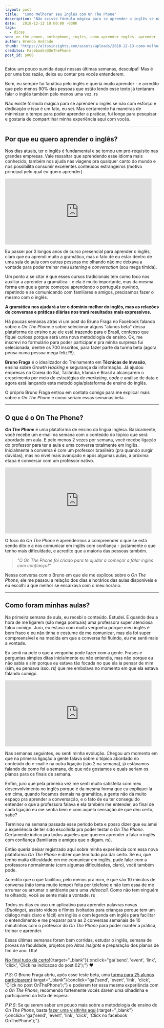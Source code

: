```yaml
---
layout: post
title:  "Como Melhorar seu Inglês com On The Phone"
description: "Não existe fórmula mágica para se aprender o inglês se não com esforço e dedicação e isso é um fato, eu sei. Mas certamente há maneiras de minimizar o tempo para poder aprender a praticar, fui longe para pesquisar e gostaria de compartilhar minha experiência aqui com vocês."
date:   2018-12-13 10:00:00 -0300
tags:
  - dicas
seo: on the phone, onthephone, ingles, como aprender ingles, aprender ingles, ingles facil, ingles em casa, bruno fraga, duolingo, growth hacking, listening, conversation, tecnicas de invasão
author: Brenda Andrade
thumb: "https://altosinsights.com/assets/uploads/2018-12-13-como-melhorar-seu-ingles-com-on-the-phone.jpg"
creditos: Facebook/@OnThePhone
post_id: p006
---
```

Estou um pouco sumida daqui nessas últimas semanas, desculpa!! Mas é por uma boa razão, deixa eu contar pra vocês entenderem.

Bom, eu sempre fui fanática pelo inglês e queria muito aprender - e acredito que pelo menos 90% das pessoas que estão lendo esse texto já tentaram falar o inglês também pelo menos uma vez. rs

Não existe fórmula mágica para se aprender o inglês se não com esforço e dedicação e isso é um fato, eu sei. Mas certamente há maneiras de minimizar o tempo para poder aprender a praticar, fui longe para pesquisar e gostaria de compartilhar minha experiência aqui com vocês.

---

## Por que eu quero aprender o inglês?

Nos dias atuais, ter o inglês é fundamental e se tornou um pré-requisito nas grandes empresas. Vale ressaltar que aprendendo esse idioma mais conhecido, também nos ajuda nas viagens pra qualquer canto do mundo e nos possibilita consumir excelentes conteúdos estrangeiros (motivo principal pelo qual eu quero aprender).

<iframe src="https://giphy.com/embed/Nym8tOSOv6rLO" width="480" height="216" frameBorder="0" class="giphy-embed" allowFullScreen></iframe>

Eu passei por 3 longos anos de curso presencial para aprender o inglês, claro que eu aprendi muito a gramática, mas o fato de eu estar dentro de uma sala de aula com outras pessoas me olhando não me deixava a vontade para poder treinar meu *listening* e *conversation* (sou mega tímida).

Um ponto a se citar é que esses cursos tradicionais tem como foco nos auxiliar a aprender a gramática - e ela é muito importante, mas da mesma forma em que a gente começou aprendendo o português ouvindo, repetindo e se comunicando com familiares e amigos, precisamos fazer o mesmo com o inglês.

**A gramática nos ajudará a ter o domínio melhor do inglês, mas as relações de conversas e práticas diárias nos trará resultados mais expressivos.**

Há poucas semanas atrás vi um post do Bruno Fraga no Facebook falando sobre o *On The Phone* e sobre selecionar alguns "alunos beta" dessa plataforma de ensino que ele está trazendo para o Brasil, confesso que fiquei curiosa porque será uma nova metodologia de ensino. Ok, me inscrevi no formulário para poder participar e pra minha surpresa fui selecionada, dentre os 700 inscritos, para fazer parte da turma beta (agora pensa numa pessoa mega feliz?!!).

**Bruno Fraga** é o idealizador do Treinamento em **Técnicas de Invasão**, ensina sobre *Growth Hacking* e segurança da informação. Já ajudou empresas na Coreia do Sul, Tailândia, Irlanda e Brasil a alcançarem o crescimento por meio de estratégias de *marketing*, *code* e análise de data e agora está lançando esta metodologia/plataforma de ensino do inglês.

O próprio Bruno Fraga entrou em contato comigo para me explicar mais sobre o *On The Phone* e como seriam essas semanas beta.

---

## O que é o On The Phone?

 ***On The Phone*** é uma plataforma de ensino da língua inglesa. Basicamente, você recebe um e-mail na semana com o conteúdo do tópico que será abordado em aula. E pelo menos 2 vezes por semana, você recebe ligação do professor para ter a aula e uma conversa totalmente em inglês. Inicialmente a conversa é com um professor brasileiro (pra quando surgir dúvidas), mas no nível mais avançado e após algumas aulas, a próxima etapa é conversar com um professor nativo.

<iframe src="https://giphy.com/embed/JltOMwYmi0VrO" width="480" height="216" frameBorder="0" class="giphy-embed" allowFullScreen></iframe>

O foco do *On The Phone* é aprendermos a compreender o que se está sendo dito e a nos comunicar em inglês com confiança - justamente o que tenho mais dificuldade, e acredito que a maioria das pessoas também.

><cite>"O On The Phone foi criado para te ajudar a começar a falar inglês com confiança!"</cite>

Nessa conversa com o Bruno em que ele me explicou sobre o *On The Phone*, ele me passou a relação dos dias e horários das aulas disponíveis  e eu escolhi a que melhor se encaixava com o meu horário.

---

## Como foram minhas aulas?

Na primeira semana de aula, eu recebi o conteúdo. Estudei. E quando deu a hora de me ligarem (são mega pontuais) uma professora super atenciosa falou comigo. Juro, eu estava com muita vergonha porque meu inglês é bem fraco e eu não tinha o costume de me comunicar, mas ela foi super compreensível e na medida em que a conversa foi fluindo, eu me senti mais a vontade.

Eu senti na pele o que a vergonha pode fazer com a gente. Frases e perguntas simples ditas inicialmente eu não entendia, mas não porque eu não sabia e sim porque eu estava tão focada no que ela ia pensar de mim (sim, eu pensava isso. rs) que me embolava no momento em que ela estava falando comigo.

<iframe src="https://giphy.com/embed/glmRyiSI3v5E4" width="480" height="216" frameBorder="0" class="giphy-embed" allowFullScreen></iframe>

Nas semanas seguintes, eu senti minha evolução. Chegou um momento em que na primeira ligação a gente falava sobre o tópico abordado no conteúdo do e-mail e na outra ligação (são 2 na semana), já estávamos falando de como foi a semana, do que nós gostamos e quais seriam os planos para os finais de semana.

Enfim, juro que pela primeira vez me senti muito satisfeita com meu desenvolvimento no inglês porque é da mesma forma que eu expliquei lá em cima, quando focamos demais na gramática, a gente não dá muito espaço pra aprender a conversação, e o fato de eu ter conseguido entender o que a professora falava e ela também me entender, ao final de cada ligação eu me sentia bem e com aquela sensação de que deu certo, sabe?

Terminou na semana passada esse período beta e posso dizer que eu amei a experiência de ter sido escolhida pra poder testar o *On The Phone*. Certamente indico pra todos aqueles que querem aprender a falar o inglês com confiança (familiares e amigos que o digam. rs).

Então queria deixar registrado aqui sobre minha experiência com essa nova plataforma *On The Phone* e dizer que tem tudo pra dar certo. Se eu, que tenho muita dificuldade em me comunicar em inglês, pude falar com a professora normalmente (com algumas dificuldades, claro), você também pode.

Acredito que o que facilitou, pelo menos pra mim, é que são 10 minutos de conversa (não toma muito tempo) feita por telefone e não tem essa de me arrumar ou arrumar o ambiente para uma *videocall*. Como não tem ninguém te olhando, você se sente mais a vontade. rs

Todos os dias eu uso um aplicativo para aprender palavras novas (*Duolingo*), assisto vídeos e filmes (voltados para crianças porque tem um diálogo mais claro e fácil) em inglês e com legenda em inglês para facilitar o entendimento e me preparar para as 2 conversas semanais de 10 minutinhos com o professor do *On The Phone* para poder manter a prática, treinar e aprender.

Essas últimas semanas foram bem corridas, estudar o inglês, semana de provas na faculdade, projetos pro *Altos Insights* e preparação dos planos de fim de ano. Ufa!

[No final tudo dá certo!](https://altosinsights.com/nem-tudo-acontece-como-planejamos-e-ainda-bem-que-e-assim/){:target="_blank"}{:onclick="ga('send', 'event', 'link', 'click', 'Click na indicacao do post 02');"} ❤️

*P.S*:  O Bruno Fraga abriu, após esse teste beta, uma [turma para 25 alunos participarem](https://www.facebook.com/OnThePhone/posts/539837996443855){:target="_blank"}{:onclick="ga('send', 'event', 'link', 'click', 'Click no post OnThePhone');"} e poderem ter essa mesma experiência com o *On The Phone*, recomendo fortemente vocês darem uma olhadinha e participarem da lista de espera.

*P.P.S*: Se quiserem saber um pouco mais sobre a metodologia de ensino do *On The Phone*, basta [fazer uma visitinha aqui](https://onthephone.com.br/){:target="_blank"}{:onclick="ga('send', 'event', 'link', 'click', 'Click no facebook OnThePhone');"}.

<div class="adsmobile">
<ins class="adsbygoogle"
     style="display:block; text-align:center;"
     data-ad-layout="in-article"
     data-ad-format="fluid"
     data-ad-client="ca-pub-8078000237589807"
     data-ad-slot="9245457524"></ins>
<script>
     (adsbygoogle = window.adsbygoogle || []).push({});
</script>
</div>

